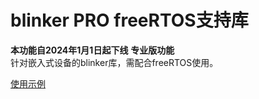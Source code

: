 # blinker PRO freeRTOS支持库  
**本功能自2024年1月1日起下线** 
**专业版功能**  
针对嵌入式设备的blinker库，需配合freeRTOS使用。 

[使用示例](https://github.com/blinker-iot/blinker-freertos/tree/master/example/Blinker_PRO_ESP/Hello_WiFi)  